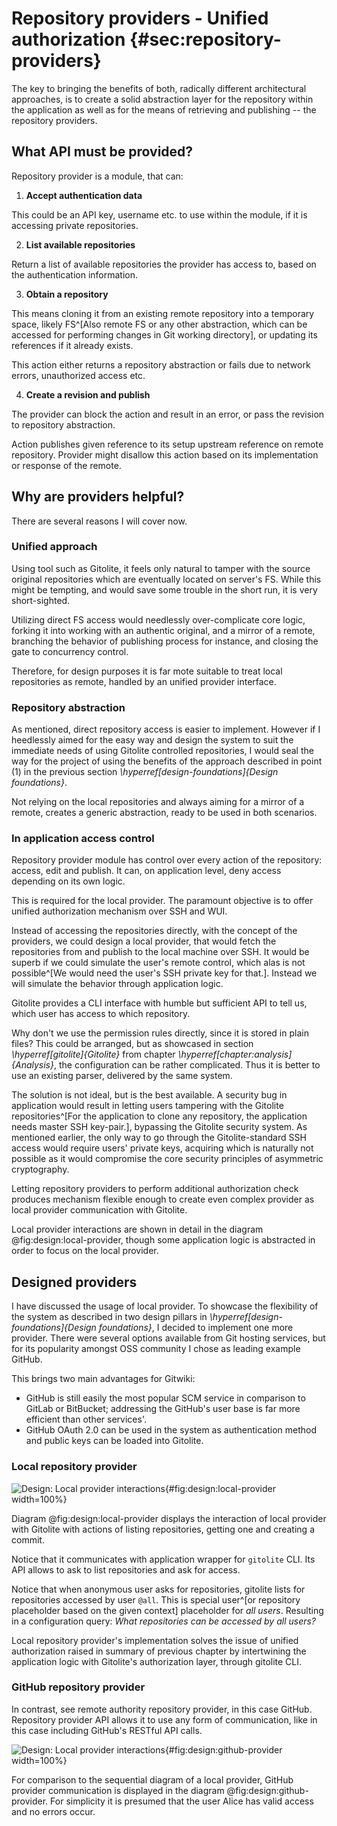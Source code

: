 # Repository providers - Unified authorization {#sec:repository-providers}

The key to bringing the benefits of both, radically different architectural approaches, is to create a solid abstraction layer for the repository within the application as well as for the means of retrieving and publishing -- the repository providers.

## What API must be provided?

Repository provider is a module, that can:

1. **Accept authentication data**

This could be an API key, username etc. to use within the module, if it is accessing private repositories.

2. **List available repositories**

Return a list of available repositories the provider has access to, based on the authentication information.

3. **Obtain a repository**

This means cloning it from an existing remote repository into a temporary space, likely FS^[Also remote FS or any other abstraction, which can be accessed for performing changes in Git working directory], or updating its references if it already exists.

This action either returns a repository abstraction or fails due to network errors, unauthorized access etc.

4. **Create a revision and publish**

The provider can block the action and result in an error, or pass the revision to repository abstraction.

Action publishes given reference to its setup upstream reference on remote repository.
Provider might disallow this action based on its implementation or response of the remote.


## Why are providers helpful?

There are several reasons I will cover now.

### Unified approach

Using tool such as Gitolite, it feels only natural to tamper with the source original repositories which are eventually located on server's FS.
While this might be tempting, and would save some trouble in the short run, it is very short-sighted.

Utilizing direct FS access would needlessly over-complicate core logic, forking it into working with an authentic original, and a mirror of a remote, branching the behavior of publishing process for instance, and closing the gate to concurrency control.

Therefore, for design purposes it is far mote suitable to treat local repositories as remote, handled by an unified provider interface.

### Repository abstraction

As mentioned, direct repository access is easier to implement.
However if I heedlessly aimed for the easy way and design the system to suit the immediate needs of using Gitolite controlled repositories, I would seal the way for the project of using the benefits of the approach described in point (1) in the previous section _\hyperref[design-foundations]{Design foundations}_.

Not relying on the local repositories and always aiming for a mirror of a remote, creates a generic abstraction, ready to be used in both scenarios.

### In application access control

Repository provider module has control over every action of the repository: access, edit and publish.
It can, on application level, deny access depending on its own logic.


This is required for the local provider.
The paramount objective is to offer unified authorization mechanism over SSH and WUI.

Instead of accessing the repositories directly, with the concept of the providers, we could design a local provider, that would fetch the repositories from and publish to the local machine over SSH.
It would be superb if we could simulate the user's remote control, which alas is not possible^[We would need the user's SSH private key for that.].
Instead we will simulate the behavior through application logic.

Gitolite provides a CLI interface with humble but sufficient API to tell us, which user has access to which repository.

Why don't we use the permission rules directly, since it is stored in plain files?
This could be arranged, but as showcased in section _\hyperref[gitolite]{Gitolite}_ from chapter _\hyperref[chapter:analysis]{Analysis}_, the configuration can be rather complicated.
Thus it is better to use an existing parser, delivered by the same system.

The solution is not ideal, but is the best available.
A security bug in application would result in letting users tampering with the Gitolite repositories^[For the application to clone any repository, the application needs master SSH key-pair.], bypassing the Gitolite security system.
As mentioned earlier, the only way to go through the Gitolite-standard SSH access would require users' private keys, acquiring which is naturally not possible as it would compromise the core security principles of asymmetric cryptography.

Letting repository providers to perform additional authorization check produces mechanism flexible enough to create even complex provider as local provider communication with Gitolite.

Local provider interactions are shown in detail in the diagram @fig:design:local-provider, though some application logic is abstracted in order to focus on the local provider.

## Designed providers

I have discussed the usage of local provider.
To showcase the flexibility of the system as described in two design pillars in _\hyperref[design-foundations]{Design foundations}_, I decided to implement one more provider.
There were several options available from Git hosting services, but for its popularity amongst OSS community I chose as leading example GitHub.

This brings two main advantages for Gitwiki:

* GitHub is still easily the most popular SCM service in comparison to GitLab or BitBucket; addressing the GitHub's user base is far more efficient than other services'.
* GitHub OAuth 2.0 can be used in the system as authentication method and public keys can be loaded into Gitolite.

### Local repository provider

![Design: Local provider interactions](./src/assets/diagram/local-provider){#fig:design:local-provider width=100%}

Diagram @fig:design:local-provider displays the interaction of local provider with Gitolite with actions of listing repositories, getting one and creating a commit.

Notice that it communicates with application wrapper for `gitolite` CLI.
Its API allows to ask to list repositories and ask for access.

Notice that when anonymous user asks for repositories, gitolite lists for repositories accessed by user `@all`.
This is special user^[or repository placeholder based on the given context] placeholder for _all users_.
Resulting in a configuration query: _What repositories can be accessed by all users?_

Local repository provider's implementation solves the issue of unified authorization raised in summary of previous chapter by intertwining the application logic with Gitolite's authorization layer, through gitolite CLI.

### GitHub repository provider

In contrast, see remote authority repository provider, in this case GitHub.
Repository provider API allows it to use any form of communication, like in this case including GitHub's RESTful API calls.


![Design: Local provider interactions](./src/assets/diagram/github-provider){#fig:design:github-provider width=100%}

For comparison to the sequential diagram of a local provider, GitHub provider communication is displayed in the diagram @fig:design:github-provider.
For simplicity it is presumed that the user Alice has valid access and no errors occur.
